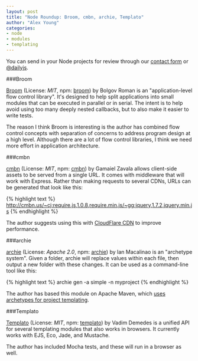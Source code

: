 ```yaml
---
layout: post
title: "Node Roundup: Broom, cmbn, archie, Templato"
author: "Alex Young"
categories: 
- node
- modules
- templating
---
```


<div class="intro">
You can send in your Node projects for review through our <a href="/contact.html">contact form</a> or <a href="http://twitter.com/dailyjs">@dailyjs</a>.
</div>

###Broom

[Broom](https://github.com/bolgovr/broom) (License: _MIT_, npm: [broom](http://search.npmjs.org/#/broom)) by Bolgov Roman is an "application-level flow control library".  It's designed to help split applications into small modules that can be executed in parallel or in serial.  The intent is to help avoid using too many deeply nested callbacks, but to also make it easier to write tests.

The reason I think Broom is interesting is the author has combined flow control concepts with separation of concerns to address program design at a high level.  Although there are a lot of flow control libraries, I think we need more effort in application architecture.

###cmbn

[cmbn](https://github.com/gzip/node-cmbn) (License: _MIT_, npm: [cmbn](http://search.npmjs.org/#/cmbn)) by Gamaiel Zavala allows client-side assets to be served from a single URL.  It comes with middleware that will work with Express.  Rather than making requests to several CDNs, URLs can be generated that look like this:

{% highlight text %}
http://cmbn.us/~cj;require.js,1.0.8,require.min.js/~gg;jquery,1.7.2,jquery.min.js
{% endhighlight %}

The author suggests using this with [CloudFlare CDN](http://www.cloudflare.com/) to improve performance.

###archie

[archie](https://github.com/simplyianm/archie) (License: _Apache 2.0_, npm: [archie](http://search.npmjs.org/#/archie)) by Ian Macalinao is an "archetype system".  Given a folder, archie will replace values within each file, then output a new folder with these changes.  It can be used as a command-line tool like this:

{% highlight text %}
archie gen -a simple -n myproject
{% endhighlight %}

The author has based this module on Apache Maven, which [uses archetypes for project templating](http://maven.apache.org/guides/introduction/introduction-to-archetypes.html).

###Templato

[Templato](https://github.com/vdemedes/templato) (License: _MIT_, npm: [templato](http://search.npmjs.org/#/templato)) by Vadim Demedes is a unified API for several templating modules that also works in browsers.  It currently works with EJS, Eco, Jade, and Mustache.  

The author has included Mocha tests, and these will run in a browser as well.
